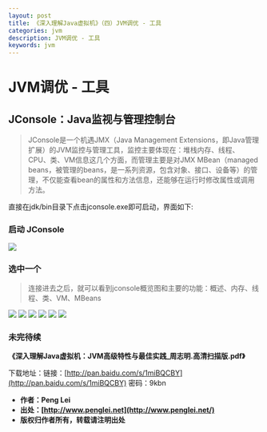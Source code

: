 ```yaml
---
layout: post
title: 《深入理解Java虚拟机》（四）JVM调优 - 工具
categories: jvm
description: JVM调优 - 工具
keywords: jvm
---
```


# JVM调优 - 工具

## JConsole：Java监视与管理控制台

> JConsole是一个机遇JMX（Java Management Extensions，即Java管理扩展）的JVM监控与管理工具，监控主要体现在：堆栈内存、线程、CPU、类、VM信息这几个方面，而管理主要是对JMX MBean（managed beans，被管理的beans，是一系列资源，包含对象、接口、设备等）的管理，不仅能查看bean的属性和方法信息，还能够在运行时修改属性或调用方法。

直接在jdk/bin目录下点击jconsole.exe即可启动，界面如下:

### 启动 JConsole
<img src="/images/2017/jvm/4/jconsole.png" />

### 选中一个

> 连接进去之后，就可以看到jconsole概览图和主要的功能：概述、内存、线程、类、VM、MBeans

<img src="/images/2017/jvm/4/gailan.png" />
<img src="/images/2017/jvm/4/neicun.png" />
<img src="/images/2017/jvm/4/xiancheng.png" />
<img src="/images/2017/jvm/4/class.png" />
<img src="/images/2017/jvm/4/vm.png" />
<img src="/images/2017/jvm/4/mybean.png" />

### 未完待续


**《深入理解Java虚拟机：JVM高级特性与最佳实践_周志明.高清扫描版.pdf》**

下载地址：链接：[http://pan.baidu.com/s/1miBQCBY](http://pan.baidu.com/s/1miBQCBY) 密码：9kbn

 - **作者：Peng Lei** 
 - **出处：[http://www.penglei.net](http://www.penglei.net/)**      
 - **版权归作者所有，转载请注明出处** 
 